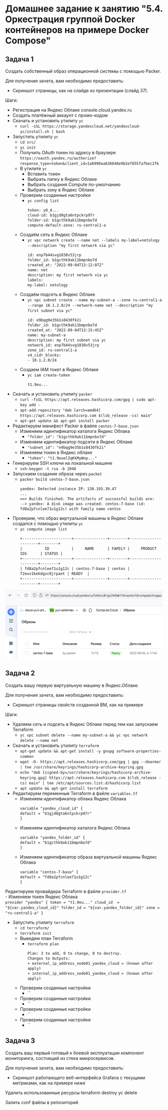 # Домашнее задание к занятию "5.4. Оркестрация группой Docker контейнеров на примере Docker Compose"

## Задача 1

Создать собственный образ операционной системы с помощью Packer.

Для получения зачета, вам необходимо предоставить:
- Скриншот страницы, как на слайде из презентации (слайд 37).

Шаги:  
- Регистрация на Яндекс Облаке console.cloud.yandex.ru  
- Создать платёжный аккаунт с промо-кодом  
- Скачать и установить утилиту `yc`  
    - `curl -sSL https://storage.yandexcloud.net/yandexcloud-yc/install.sh | bash`  
- Запустить утилиту `yc`  
    - `cd src/`  
    - `yc init`  
    - Получить OAuth токен по адресу в браузере `https://oauth.yandex.ru/authorize?response_type=token&client_id=1a6990aa636648e9b2ef855fa7bec2fb`  
    - В утилите `yc`    
        - Вставить токен  
        - Выбрать папку в Яндекс Облаке  
        - Выбрать создания Compute по-умолчанию  
        - Выбрать зону в Яндекс Облаке  
    - Проверим созданные настройки  
        - `yc config list`
            ```
            token: y0_A...
            cloud-id: b1gjd8gta6ntpckrp97r
            folder-id: b1gcthk9ak11bmpnbo7d
            compute-default-zone: ru-central1-a
            ```
    - Создаём сеть в Яндекс Облаке    
        - `yc vpc network create --name net --labels my-label=netology --description "my first network via yc"`  
            ```
            id: enp7b44svg1838v53jrp
            folder_id: b1gcthk9ak11bmpnbo7d
            created_at: "2022-09-04T13:12:07Z"
            name: net
            description: my first network via yc
            labels:
            my-label: netology
            ```
    - Создаём подсеть в Яндекс Облаке  
        - `yc vpc subnet create --name my-subnet-a --zone ru-central1-a --range 10.1.2.0/24 --network-name net --description "my first subnet via yc"`  
            ```
            id: e9bqg9e35b1s8430fk2i
            folder_id: b1gcthk9ak11bmpnbo7d
            created_at: "2022-09-04T13:15:45Z"
            name: my-subnet-a
            description: my first subnet via yc
            network_id: enp7b44svg1838v53jrp
            zone_id: ru-central1-a
            v4_cidr_blocks:
            - 10.1.2.0/24
            ```
    - Создаем IAM токет в Яндекс Облаке  
        - `yc iam create-token`  
            ```
            t1.9eu...
            ```
- Скачать и установить утилиту `packer`  
    - `curl -fsSL https://apt.releases.hashicorp.com/gpg | sudo apt-key add -`  
    - `apt-add-repository "deb [arch=amd64] https://apt.releases.hashicorp.com $(lsb_release -cs) main"`  
    - `apt-get update && apt-get install packer`  
 - Редактируем манифест Packer в файле `centos-7-base.json`  
    -  Изменяем идентификатор каталога Яндекс Облака  
        - `"folder_id": "b1gcthk9ak11bmpnbo7d"`  
    - Изменяем идентификатор подсети в Яндекс Облаке  
        - `"subnet_id": "e9bqg9e35b1s8430fk2i"`  
    - Изменяем токен в Яндекс облаке  
        - `"token": "t1.9euelZqKkMyWnp..."`  
- Генерируем SSH ключи на локальной машине  
    - `ssh-keygen -t rsa -b 2048`  
- Запускаем создание образа через `packet`  
    - `packer build centos-7-base.json`  
        ```
        yandex: Detected instance IP: 130.193.39.47
        ...
        ==> Builds finished. The artifacts of successful builds are:
        --> yandex: A disk image was created: centos-7-base (id: fd8a2pfcnlee71u1g12c) with family name centos
        ```
- Проверим, что образ виртуальной машины в Яндекс Облаке создался с помощью утилиты `yc`  
    - `yc compute image list`  
        ```
        +----------------------+---------------+--------+----------------------+--------+
        |          ID          |     NAME      | FAMILY |     PRODUCT IDS      | STATUS |
        +----------------------+---------------+--------+----------------------+--------+
        | fd8a2pfcnlee71u1g12c | centos-7-base | centos | f2euv1kekdgvc0jrpaet | READY  |
        +----------------------+---------------+--------+----------------------+--------+
        ```

![05-virt-04-docker-compose-01.png](05-virt-04-docker-compose-01.png)  






## Задача 2

Создать вашу первую виртуальную машину в Яндекс.Облаке.

Для получения зачета, вам необходимо предоставить:
- Скриншот страницы свойств созданной ВМ, как на примере  

Шаги:
- Удаляем сеть и подсеть в Яндекс Облаке перед тем как запускаем Terraform  
    - `yc vpc subnet delete --name my-subnet-a && yc vpc network delete --name net`  
- Скачать и установить утилиту `terraform`  
    - `apt-get update && apt-get install -y gnupg software-properties-common`  
    - `wget -O- https://apt.releases.hashicorp.com/gpg | gpg --dearmor | tee /usr/share/keyrings/hashicorp-archive-keyring.gpg`
    - `echo "deb [signed-by=/usr/share/keyrings/hashicorp-archive-keyring.gpg] https://apt.releases.hashicorp.com $(lsb_release -cs) main" | tee /etc/apt/sources.list.d/hashicorp.list`
    - `apt update && apt-get install terraform`  
- Редактируем переменные Terraform в файле `variables.tf`  
    -  Изменяем идентификатор облака Яндекс Облака  
        ```
        variable "yandex_cloud_id" {
        default = "b1gjd8gta6ntpckrp97r"
        }
        ```
    -  Изменяем идентификатор каталога Яндекс Облака  
        ```
        variable "yandex_folder_id" {
        default = "b1gcthk9ak11bmpnbo7d"
        }
        ```
    -  Изменяем идентификатор образа виртуальной машины Яндекс Облака  
        ```
        variable "centos-7-base" {
        default = "fd8a2pfcnlee71u1g12c"
        }
        ```
Редактируем провайдера Terraform в файле `provider.tf`  
    - Изменяем токен Яндекс Облака   
        ```
        provider "yandex" {
        token = "t1.9eu..."
        cloud_id  = "${var.yandex_cloud_id}"
        folder_id = "${var.yandex_folder_id}"
        zone = "ru-central1-a"
        }
        ```
- Запустить утилиту `terraform`  
    - `cd terraform/`  
    - `terraform init`  
    - Выведем план Terraform   
        - `terraform plan`  
            ```
            Plan: 3 to add, 0 to change, 0 to destroy.
            Changes to Outputs:
            + external_ip_address_node01_yandex_cloud = (known after apply)
            + internal_ip_address_node01_yandex_cloud = (known after apply)
            ```
    - Проверим созданные настройки  
        - ``  
    - Проверим созданные настройки  
        - ``  
    - Проверим созданные настройки  
        - ``  
    - Проверим созданные настройки  
        - ``  












## Задача 3

Создать ваш первый готовый к боевой эксплуатации компонент мониторинга, состоящий из стека микросервисов.

Для получения зачета, вам необходимо предоставить:
- Скриншот работающего веб-интерфейса Grafana с текущими метриками, как на примере ниже


Удалить использованные ресурсы
    terraform destroy
    yc delete
    
Залить conf файлы в репозиторий
